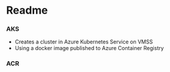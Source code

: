 # Readme
### AKS

- Creates a cluster in Azure Kubernetes Service on VMSS
- Using a docker image published to Azure Container Registry
### ACR
